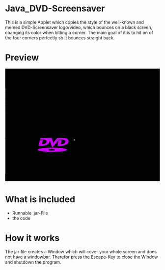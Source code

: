 # Java_DVD-Screensaver
This is a simple Applet which copies the style of the well-known and memed DVD-Screensaver logo/video, which bounces on a black screen, changing its color when hitting a corner.
The main goal of it is to hit on of the four corners perfectly so it bounces straight back.

# Preview
![Preview](DVD_Screensaver.gif)

# What is included
- Runnable .jar-File
- the code

# How it works
The jar file creates a Window which will cover your whole screen and does not have a windowbar. Therefor press the Escape-Key to close the Window and shutdown the program.
